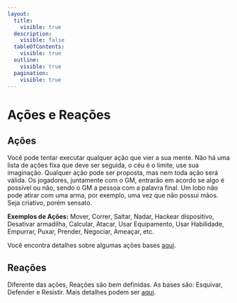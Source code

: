 ```yaml
---
layout:
  title:
    visible: true
  description:
    visible: false
  tableOfContents:
    visible: true
  outline:
    visible: true
  pagination:
    visible: true
---
```


# Ações e Reações

## Ações <a href="#acoes" id="acoes"></a>

Você pode tentar executar qualquer ação que vier a sua mente. Não há uma lista de ações fixa que deve ser seguida, o céu é o limite, use sua imaginação. Qualquer ação pode ser proposta, mas nem toda ação será válida. Os jogadores, juntamente com o GM, entrarão em acordo se algo é possível ou não, sendo o GM a pessoa com a palavra final. Um lobo não pode atirar com uma arma, por exemplo, uma vez que não possui mãos. Seja criativo, porém sensato.

**Exemplos de Ações:** Mover, Correr, Saltar, Nadar, Hackear dispositivo, Desativar armadilha, Calcular, Atacar, Usar Equipamento, Usar Habilidade, Empurrar, Puxar, Prender, Negociar, Ameaçar, etc.

Você encontra detalhes sobre algumas ações bases [aqui](acoes.md#grupos-de-acoes).

## Reações <a href="#reacoes" id="reacoes"></a>

Diferente das ações, Reações são bem definidas. As bases são: Esquivar, Defender e Resistir. Mais detalhes podem ser [aqui](reacoes.md).
